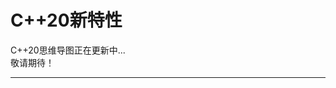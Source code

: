 ## <h1 id="cpp_20">C++20新特性</h1>

C++20思维导图正在更新中...
<br>
敬请期待！

<!--
![C++17思维导图](https://www.0voice.com/uiwebsite/cpp_new_features/C++17_new_features.png)
-->
-----------
